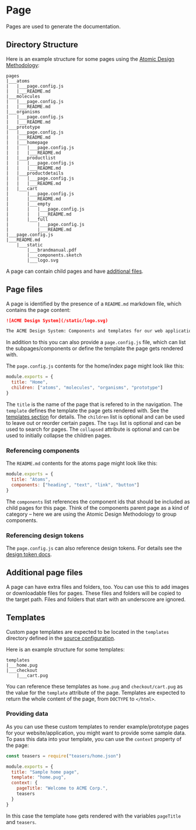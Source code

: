 # Page

Pages are used to generate the documentation.

## Directory Structure

Here is an example structure for some pages using the [Atomic Design Methodology](http://atomicdesign.bradfrost.com/chapter-2/):

```tree
pages
|___atoms
|   |___page.config.js
|   |___README.md
|___molecules
|   |___page.config.js
|   |___README.md
|___organisms
|   |___page.config.js
|   |___README.md
|___prototype
|   |___page.config.js
|   |___README.md
|   |___homepage
|   |   |___page.config.js
|   |   |___README.md
|   |___productlist
|   |   |___page.config.js
|   |   |___README.md
|   |___productdetails
|   |   |___page.config.js
|   |   |___README.md
|   |___cart
|       |___page.config.js
|       |___README.md
|       |___empty
|       |   |___page.config.js
|       |   |___README.md
|       |___full
|           |___page.config.js
|           |___README.md
|___page.config.js
|___README.md
    |___static
        |___brandmanual.pdf
        |___components.sketch
        |___logo.svg
```

A page can contain child pages and have [additional files](#additional-page-files).

## Page files

A page is identified by the presence of a `README.md` markdown file, which contains the page content:

```md
![ACME Design System](/static/logo.svg)

The ACME Design System: Components and templates for our web application.
```

In addition to this you can also provide a `page.config.js` file, which can list the subpages/components or define the template the page gets rendered with.

The `page.config.js` contents for the home/index page might look like this:

```js
module.exports = {
  title: "Home",
  children: ["atoms", "molecules", "organisms", "prototype"]
}
```

The `title` is the name of the page that is refered to in the navigation.
The `template` defines the template the page gets rendered with. See the [templates section](#templates) for details.
The `children` list is optional and can be used to leave out or reorder certain pages.
The `tags` list is optional and can be used to search for pages.
The `collapsed` attribute is optional and can be used to initially collapse the children pages.

### Referencing components

The `README.md` contents for the atoms page might look like this:

```js
module.exports = {
  title: "Atoms",
  components: ["heading", "text", "link", "button"]
}
```

The `components` list references the component ids that should be included as child pages for this page.
Think of the components parent page as a kind of category – here we are using the Atomic Design Methodology to group components.

### Referencing design tokens

The `page.config.js` can also reference design tokens.
For details see the [design token docs](/advanced/design-tokens/).

## Additional page files

A page can have extra files and folders, too.
You can use this to add images or downloadable files for pages.
These files and folders will be copied to the target path.
Files and folders that start with an underscore are ignored.

## Templates

Custom page templates are expected to be located in the `templates` directory defined in the [source configuration](/basics/config/#source).

Here is an example structure for some templates:

```tree
templates
|___home.pug
|___checkout
    |___cart.pug
```

You can reference these templates as `home.pug` and `checkout/cart.pug` as the value for the `template` attribute of the page.
Templates are expected to return the whole content of the page, from `DOCTYPE` to `</html>`.

### Providing data

As you can use these custom templates to render example/prototype pages for your website/application, you might want to provide some sample data.
To pass this data into your template, you can use the `context` property of the page:

```js
const teasers = require("teasers/home.json")

module.exports = {
  title: "Sample home page",
  template: "home.pug",
  context: {
    pageTitle: "Welcome to ACME Corp.",
    teasers
  }
}
```

In this case the template `home` gets rendered with the variables `pageTitle` and `teasers`.
